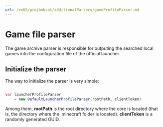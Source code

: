 ```yaml
---
url: /enUS/projbobcat/additionalParsers/gameProfileParser.md
---
```

# Game file parser

The game archive parser is responsible for outputing the searched local games into the configuration file of the official launcher.

## Initialize the parser

The way to initialize the parser is very simple:

```c#

var launcherProfileParser
    = new DefaultLauncherProfileParser(rootPath, clientToken)

```

Among them, **rootPath** is the root directory where the core is located (that is, the directory where the .minecraft folder is located).
**clientToken** is a randomly generated GUID.
